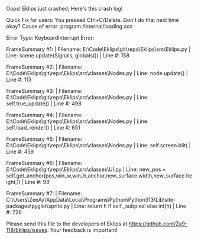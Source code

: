 Oops! Eklips just crashed;
Here's this crash log!

Quick Fix for users: You pressed Ctrl+C/Delete. Don't do that next time okay?
Cause of error: program:/internal/loading.scn

Error Type: KeyboardInterrupt
Error: 

FrameSummary #1:
  | Filename: E:\Code\Eklips\git\repo\Eklips\src\Eklips.py
  | Line: scene.update(Signals, globals())
  | Line #: 158

FrameSummary #2:
  | Filename: E:\Code\Eklips\git\repo\Eklips\src\classes\Nodes.py
  | Line: node.update()
  | Line #: 113

FrameSummary #3:
  | Filename: E:\Code\Eklips\git\repo\Eklips\src\classes\Nodes.py
  | Line: self.true_update()
  | Line #: 498

FrameSummary #4:
  | Filename: E:\Code\Eklips\git\repo\Eklips\src\classes\Nodes.py
  | Line: self.load_render()
  | Line #: 651

FrameSummary #5:
  | Filename: E:\Code\Eklips\git\repo\Eklips\src\classes\Nodes.py
  | Line: self.screen.blit(
  | Line #: 459

FrameSummary #6:
  | Filename: E:\Code\Eklips\git\repo\Eklips\src\classes\UI.py
  | Line: new_pos      = self.get_anchor(pos,win_w,win_h,anchor,new_surface.width,new_surface.height,1)
  | Line #: 98

FrameSummary #7:
  | Filename: C:\Users\ZeeAy\AppData\Local\Programs\Python\Python313\Lib\site-packages\pyglet\sprite.py
  | Line: return h if self._subpixel else int(h)
  | Line #: 726


Please send this file to the developers of Eklips at https://github.com/Za9-118/Eklips/issues. 
Your feedback is important!